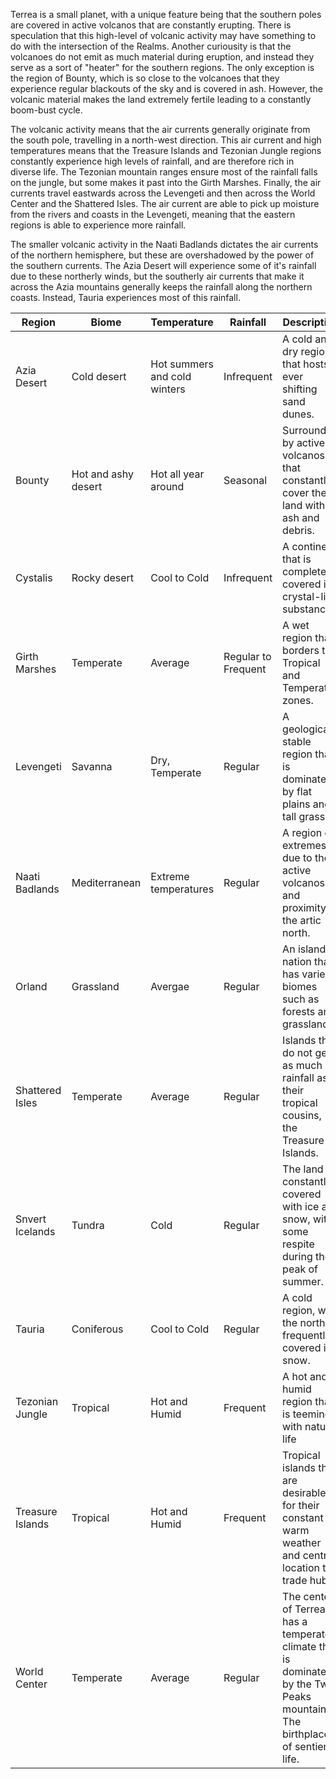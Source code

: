 Terrea is a small planet, with a unique feature being that the southern poles are covered in active volcanos that are constantly erupting. There is speculation that this high-level of volcanic activity may have something to do with the intersection of the Realms. Another curiousity is that the volcanoes do not emit as much material during eruption, and instead they serve as a sort of "heater" for the southern regions. The only exception is the region of Bounty, which is so close to the volcanoes that they experience regular blackouts of the sky and is covered in ash. However, the volcanic material makes the land extremely fertile leading to a constantly boom-bust cycle.

The volcanic activity means that the air currents generally originate from the south pole, travelling in a north-west direction. This air current and high temperatures means that the Treasure Islands and Tezonian Jungle regions constantly experience high levels of rainfall, and are therefore rich in diverse life. The Tezonian mountain ranges ensure most of the rainfall falls on the jungle, but some makes it past into the Girth Marshes. Finally, the air currents travel eastwards across the Levengeti and then across the World Center and the Shattered Isles. The air current are able to pick up moisture from the rivers and coasts in the Levengeti, meaning that the eastern regions is able to experience more rainfall.

The smaller volcanic activity in the Naati Badlands dictates the air currents of the northern hemisphere, but these are overshadowed by the power of the southern currents. The Azia Desert will experience some of it's rainfall due to these northerly winds, but the southerly air currents that make it across the Azia mountains generally keeps the rainfall along the northern coasts. Instead, Tauria experiences most of this rainfall.

| Region | Biome | Temperature |  Rainfall | Description |
| ------ | ------- | ----------- | --------- | ----------- |
| Azia Desert | Cold desert | Hot summers and cold winters | Infrequent | A cold and dry region that hosts ever shifting sand dunes. |
| Bounty | Hot and ashy desert | Hot all year around | Seasonal | Surrounded by active volcanos that constantly cover the land with ash and debris. |
| Cystalis | Rocky desert | Cool to Cold | Infrequent | A continent that is completely covered in crystal-like substance. |
| Girth Marshes | Temperate | Average | Regular to Frequent | A wet region that borders the Tropical and Temperate zones. |
| Levengeti | Savanna | Dry, Temperate | Regular | A geologically stable region that is dominated by flat plains and tall grasses. |
| Naati Badlands | Mediterranean | Extreme temperatures | Regular | A region of extremes due to the active volcanos and proximity to the artic north. |
| Orland | Grassland | Avergae | Regular | An island nation that has varied biomes such as forests and grasslands. |
| Shattered Isles | Temperate | Average | Regular | Islands that do not get as much rainfall as their tropical cousins, the Treasure Islands. |
| Snvert Icelands | Tundra | Cold | Regular | The land is constantly covered with ice and snow, with some respite during the peak of summer. |
| Tauria | Coniferous | Cool to Cold | Regular | A cold region, with the north frequently covered in snow. |
| Tezonian Jungle | Tropical | Hot and Humid | Frequent | A hot and humid region that is teeming with natural life |
| Treasure Islands | Tropical | Hot and Humid | Frequent | Tropical islands that are desirable for their constant warm weather and central location to trade hubs. |
| World Center | Temperate | Average | Regular | The center of Terrea has a temperate climate that is dominated by the Twin Peaks mountains. The birthplace of sentient life. |